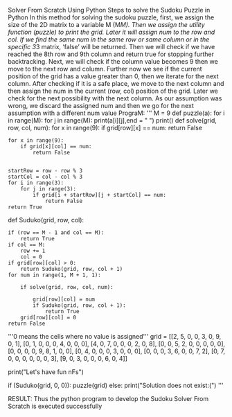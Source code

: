 Solver From Scratch Using Python
Steps to solve the Sudoku Puzzle in Python
In this method for solving the sudoku puzzle, first, we assign the size of the 2D matrix to a variable M (M*M).
Then we assign the utility function (puzzle) to print the grid.
Later it will assign num to the row and col.
If we find the same num in the same row or same column or in the specific 3*3 matrix, ‘false’ will be returned.
Then we will check if we have reached the 8th row and 9th column and return true for stopping further backtracking.
Next, we will check if the column value becomes 9 then we move to the next row and column.
Further now we see if the current position of the grid has a value greater than 0, then we iterate for the next column.
After checking if it is a safe place, we move to the next column and then assign the num in the current (row, col) position of the grid. Later we check for the next possibility with the next column.
As our assumption was wrong, we discard the assigned num and then we go for the next assumption with a different num value
PrograM:
'''
M = 9
def puzzle(a):
	for i in range(M):
		for j in range(M):
			print(a[i][j],end = " ")
		print()
def solve(grid, row, col, num):
	for x in range(9):
		if grid[row][x] == num:
			return False
		    
	for x in range(9):
		if grid[x][col] == num:
			return False


	startRow = row - row % 3
	startCol = col - col % 3
	for i in range(3):
		for j in range(3):
			if grid[i + startRow][j + startCol] == num:
				return False
	return True

def Suduko(grid, row, col):

	if (row == M - 1 and col == M):
		return True
	if col == M:
		row += 1
		col = 0
	if grid[row][col] > 0:
		return Suduko(grid, row, col + 1)
	for num in range(1, M + 1, 1): 
	
		if solve(grid, row, col, num):
		
			grid[row][col] = num
			if Suduko(grid, row, col + 1):
				return True
		grid[row][col] = 0
	return False

'''0 means the cells where no value is assigned'''
grid = [[2, 5, 0, 0, 3, 0, 9, 0, 1],
        [0, 1, 0, 0, 0, 4, 0, 0, 0],
	[4, 0, 7, 0, 0, 0, 2, 0, 8],
	[0, 0, 5, 2, 0, 0, 0, 0, 0],
	[0, 0, 0, 0, 9, 8, 1, 0, 0],
	[0, 4, 0, 0, 0, 3, 0, 0, 0],
	[0, 0, 0, 3, 6, 0, 0, 7, 2],
	[0, 7, 0, 0, 0, 0, 0, 0, 3],
	[9, 0, 3, 0, 0, 0, 6, 0, 4]]

 print("Let's have fun nFs")

if (Suduko(grid, 0, 0)):
	puzzle(grid)
else:
	print("Solution does not exist:(")
 '''
 

RESULT:
Thus the python program to develop the Sudoku Solver From Scratch is executed successfully
